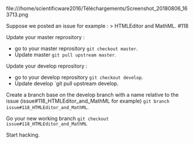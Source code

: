 file:///home/scientificware2016/Téléchargements/Screenshot_20180806_163713.png

Suppose we posted an issue for example : > HTMLEditor and MathML. #118 

Update your master reprository :
- go to your master reprository `git checkout master`.
- Update master `git pull upstream master`.

Update your develop reprository :
- go to your develop reprository `git checkout develop`.
- Update develop `git pull upstream develop.

Create a branch base on the develop branch with a name relative to the issue (issue#118_HTMLEditor_and_MathML for example) `git branch issue#118_HTMLEditor_and_MathML`.

Go your new working branch `git checkout issue#118_HTMLEditor_and_MathML`

Start hacking.